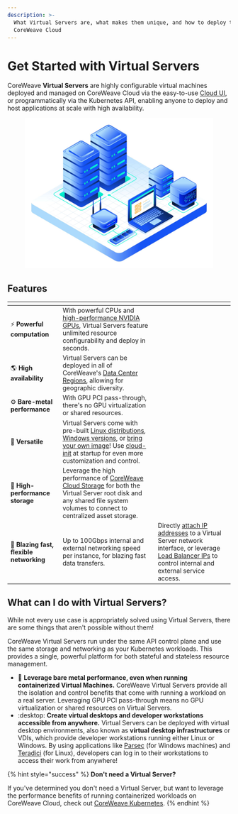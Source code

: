 ```yaml
---
description: >-
  What Virtual Servers are, what makes them unique, and how to deploy them onto
  CoreWeave Cloud
---
```


# Get Started with Virtual Servers

CoreWeave **Virtual Servers** are highly configurable virtual machines deployed and managed on CoreWeave Cloud via the easy-to-use [Cloud UI](deployment-methods/coreweave-apps.md), or programmatically via the Kubernetes API, enabling anyone to deploy and host applications at scale with high availability.

<figure><img src="../docs/.gitbook/assets/image (58).png" alt=""><figcaption></figcaption></figure>

## Features

<table data-card-size="large" data-view="cards"><thead><tr><th></th><th></th><th></th></tr></thead><tbody><tr><td><span data-gb-custom-inline data-tag="emoji" data-code="26a1">⚡</span> <strong>Powerful computation</strong></td><td>With powerful CPUs and <a href="https://www.coreweave.com/gpu-cloud-pricing">high-performance NVIDIA GPUs</a>, Virtual Servers feature unlimited resource configurability and deploy in seconds.</td><td></td></tr><tr><td><span data-gb-custom-inline data-tag="emoji" data-code="1f30e">🌎</span> <strong>High availability</strong></td><td>Virtual Servers can be deployed in all of CoreWeave's <a href="../docs/data-center-regions.md">Data Center Regions</a>, allowing for geographic diversity.</td><td></td></tr><tr><td><span data-gb-custom-inline data-tag="emoji" data-code="2699">⚙</span> <strong>Bare-metal performance</strong></td><td>With GPU PCI pass-through, there's no GPU virtualization or shared resources.</td><td></td></tr><tr><td><span data-gb-custom-inline data-tag="emoji" data-code="1f4bd">💽</span> <strong>Versatile</strong></td><td>Virtual Servers come with pre-built <a href="../docs/virtual-servers/coreweave-system-images/linux-images.md">Linux distributions</a>, <a href="../docs/virtual-servers/coreweave-system-images/windows-images.md">Windows versions</a>, or <a href="../docs/virtual-servers/root-disk-lifecycle-management/importing-a-qcow2-image.md">bring your own image</a>! Use <a href="../docs/virtual-servers/coreweave-system-images/linux-images.md#cloud-init">cloud-init</a> at startup for even more customization and control.</td><td></td></tr><tr><td><span data-gb-custom-inline data-tag="emoji" data-code="1f4be">💾</span> <strong>High-performance storage</strong></td><td>Leverage the high performance of <a href="../docs/virtual-servers/virtual-server-configuration-options/storage.md">CoreWeave Cloud Storage</a> for both the Virtual Server root disk and any shared file system volumes to connect to centralized asset storage.</td><td></td></tr><tr><td><span data-gb-custom-inline data-tag="emoji" data-code="1f680">🚀</span> <strong>Blazing fast, flexible networking</strong></td><td>Up to 100Gbps internal and external networking speed per instance, for blazing fast data transfers.</td><td>Directly <a href="../docs/virtual-servers/virtual-server-configuration-options/networking.md#attach-public-ip">attach IP addresses</a> to a Virtual Server network interface, or leverage <a href="../docs/virtual-servers/virtual-server-configuration-options/additional-features.md#floating-services">Load Balancer IPs</a> to control internal and external service access.</td></tr></tbody></table>

## What can I do with Virtual Servers?

While not every use case is appropriately solved using Virtual Servers, there are some things that aren't possible without them!

CoreWeave Virtual Servers run under the same API control plane and use the same storage and networking as your Kubernetes workloads. This provides a single, powerful platform for both stateful and stateless resource management.

* :muscle: **Leverage bare metal performance, even when running containerized Virtual Machines.** CoreWeave Virtual Servers provide all the isolation and control benefits that come with running a workload on a real server. Leveraging GPU PCI pass-through means no GPU virtualization or shared resources on Virtual Servers.
* :desktop: **Create virtual desktops and developer workstations accessible from anywhere.** Virtual Servers can be deployed with virtual desktop environments, also known as **virtual desktop infrastructures** or VDIs, which provide developer workstations running either Linux or Windows. By using applications like [Parsec](https://parsec.app/) (for Windows machines) and [Teradici](https://www.teradici.com/) (for Linux), developers can log in to their workstations to access their work from anywhere!

{% hint style="success" %}
**Don't need a Virtual Server?**

If you've determined you don't need a Virtual Server, but want to leverage the performance benefits of running containerized workloads on CoreWeave Cloud, check out [CoreWeave Kubernetes](broken-reference).
{% endhint %}
